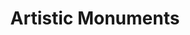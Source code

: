 ---
title: "Artistic Monuments"
url: /lyndon-station/artistic-monuments/
shop: funeral directors
---